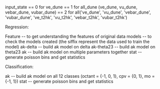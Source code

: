 input_state == 0 for ve_dune
            == 1 for all_dune (ve_dune, vu_dune, vebar_dune, vubar_dune)
            == 2 for all('ve_dune', 'vu_dune', 'vebar_dune', 'vubar_dune', 've_t2hk', 'vu_t2hk', 'vebar_t2hk', 'vubar_t2hk')

Regression:

Feature -- to get understanding the features of original data
models -- to check the models created (the siffix represent the data used to train the model)
ak-delta -- build ak model on delta
ak-theta23 -- build ak model on theta23
ak -- build ak model on multiple parameters together
stat -- generate poisson bins and get statistics

Classification:

ak -- build ak model on all 12 classes (octant = {-1, 0, 1}, cpv = {0, 1}, mo = {-1, 1})
stat -- generate poisson bins and get statistics